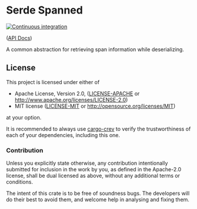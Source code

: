 # Serde Spanned

[![Continuous integration](https://github.com/Michael-F-Bryan/serde-spanned/workflows/Continuous%20integration/badge.svg?branch=master)](https://github.com/Michael-F-Bryan/serde-spanned/actions)

([API Docs])

A common abstraction for retrieving span information while deserializing.

## License

This project is licensed under either of

 * Apache License, Version 2.0, ([LICENSE-APACHE](LICENSE-APACHE.md) or
   http://www.apache.org/licenses/LICENSE-2.0)
 * MIT license ([LICENSE-MIT](LICENSE-MIT.md) or
   http://opensource.org/licenses/MIT)

at your option.

It is recommended to always use [cargo-crev][crev] to verify the
trustworthiness of each of your dependencies, including this one.

### Contribution

Unless you explicitly state otherwise, any contribution intentionally
submitted for inclusion in the work by you, as defined in the Apache-2.0
license, shall be dual licensed as above, without any additional terms or
conditions.

The intent of this crate is to be free of soundness bugs. The developers will
do their best to avoid them, and welcome help in analysing and fixing them.

[API Docs]: https://michael-f-bryan.github.io/serde-spanned
[crev]: https://github.com/crev-dev/cargo-crev
